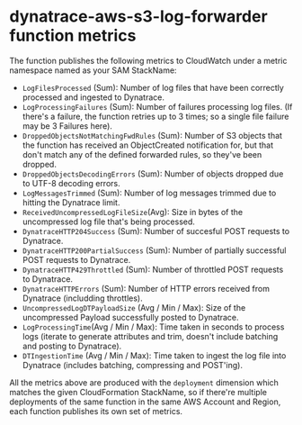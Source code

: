 # dynatrace-aws-s3-log-forwarder function metrics

The function publishes the following metrics to CloudWatch under a metric namespace named as your SAM StackName:

* `LogFilesProcessed` (Sum): Number of log files that have been correctly processed and ingested to Dynatrace.
* `LogProcessingFailures` (Sum): Number of failures processing log files. (If there's a failure, the function retries up to 3 times; so a single file failure may be 3 Failures here).
* `DroppedObjectsNotMatchingFwdRules` (Sum): Number of S3 objects that the function has received an ObjectCreated notification for, but that don't match any of the defined forwarded rules, so they've been dropped.
* `DroppedObjectsDecodingErrors` (Sum): Number of objects dropped due to UTF-8 decoding errors.
* `LogMessagesTrimmed` (Sum): Number of log messages trimmed due to hitting the Dynatrace limit.
* `ReceivedUncompressedLogFileSize`(Avg): Size in bytes of the uncompressed log file that's being processed.
* `DynatraceHTTP204Success` (Sum): Number of succesful POST requests to Dynatrace.
* `DynatraceHTTP200PartialSuccess` (Sum): Number of partially successful POST requests to Dynatrace.
* `DynatraceHTTP429Throttled` (Sum): Number of throttled POST requests to Dynatrace.
* `DynatraceHTTPErrors` (Sum): Number of HTTP errors received from Dynatrace (includding throttles).
* `UncompressedLogDTPayloadSize` (Avg / Min / Max): Size of the uncompressed Payload successfully posted to Dynatrace.
* `LogProcessingTime`(Avg / Min / Max): Time taken in seconds to process logs (iterate to generate attributes and trim, doesn't include batching and posting to Dynatrace).
* `DTIngestionTime` (Avg / Min / Max): Time taken to ingest the log file into Dynatrace (includes batching, compressing and POST'ing).

All the metrics above are produced with the `deployment` dimension which matches the given CloudFormation StackName, so if there're multiple deployments of the same function in the same AWS Account and Region, each function publishes its own set of metrics.
